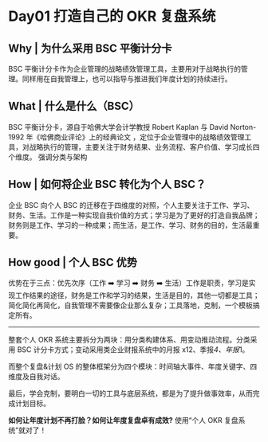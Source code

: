 # Day01 打造自己的 OKR 复盘系统

## Why | 为什么采用 BSC 平衡计分卡

BSC 平衡计分卡作为企业管理的战略绩效管理工具，主要用对于战略执行的管理。同样用在自我管理上，也可以指导与推进我们年度计划的持续进行。

## What | 什么是什么（BSC）

BSC 平衡计分卡，源自于哈佛大学会计学教授 Robert Kaplan 与 David Norton-1992 年《哈佛商业评论》上的经典论文 ，定位于企业管理中的战略绩效管理工具，对战略执行的管理，主要关注于财务结果、业务流程、客户价值、学习成长四个维度。
强调分类与架构

## How | 如何将企业 BSC 转化为个人 BSC？

企业 BSC 向个人 BSC 的迁移在于四维度的对照，个人主要关注于工作、学习、财务、生活。工作是一种实现自我价值的方式；学习是为了更好的打造自我品牌；财务则是工作、学习的一种成果；而生活，是工作、学习、财务的目的，生活最重要。

## How good | 个人 BSC 优势

优势在于三点：优先次序（工作 ➡️️ 学习 ➡️️ 财务 ➡️️ 生活）工作是职责，学习是实现工作结果的途径，财务是工作和学习的结果，生活是目的，其他一切都是工具；简化简化再简化，自我管理不需要像企业那么复杂；工具落地，克制，一个模板搞定所有。

---

整套个人 OKR 系统主要拆分为两块：用分类构建体系、用变动推动流程。分类采用 BSC 计分卡方式；变动采用类企业财报系统中的月报 x12、季报*4、年报*1。

而整个复盘&计划 OS 的整体框架分为四个模块：时间轴大事件、年度关键字、四维度及自我对话。

最后，学会克制，要明白一切的工具与底层系统，都是为了提升做事效率，从而完成计划目标。

**如何让年度计划不再打脸？如何让年度复盘卓有成效?** 使用“个人 OKR 复盘系统”就对了！

